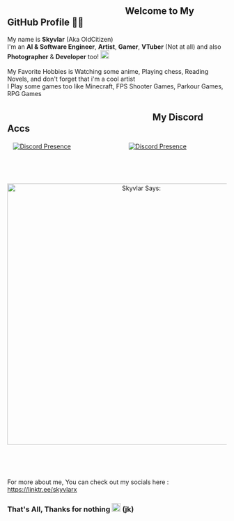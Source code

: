 ## ㅤㅤㅤㅤㅤㅤㅤㅤㅤㅤㅤㅤㅤㅤWelcome to My GitHub Profile 👋🏻
My name is **Skyvlar** (Aka OldCitizen) <br />
I'm an **AI & Software Engineer**, **Artist**, **Gamer**, **VTuber** (Not at all) and also **Photographer** & **Developer** too! <img src="https://i.imgur.com/cgRIRHM.png" alt="Emoji" width="20"/>
<br />
<br />
My Favorite Hobbies is Watching some anime, Playing chess, Reading Novels, and don't forget that i'm a cool artist <br />
I Play some games too like Minecraft, FPS Shooter Games, Parkour Games, RPG Games <br />

## ㅤㅤㅤㅤㅤㅤㅤㅤㅤㅤㅤㅤㅤㅤㅤㅤㅤ My Discord Accs 

ㅤ[![Discord Presence](https://lanyard.cnrad.dev/api/1024297429127933952?theme=light&idleMessage=Just%20Chilling.&showDisplayName=true&hideStatus=true)](https://discord.com/users/1024297429127933952)
ㅤㅤㅤㅤㅤㅤㅤㅤㅤㅤ[![Discord Presence](https://lanyard.cnrad.dev/api/860677401884622879?idleMessage=Mystery%20(Account%20for%20Business%20Requests%20Only))](https://discord.com/users/860677401884622879) 

## ㅤㅤㅤㅤㅤㅤㅤㅤㅤㅤㅤㅤㅤㅤㅤㅤㅤ ㅤ  
<p align="center">
  <img src="https://cdn.discordapp.com/attachments/1337351614327033928/1418298192524611768/2222222_1_1.png?ex=68cd9c9f&is=68cc4b1f&hm=bb0cdaaf0e0e0e44d5375bdd83e956733a04164ae030d8d9e8ace185184ecd7e&" alt="Skyvlar Says:" width="600"/>
</p>

## ㅤㅤㅤㅤㅤㅤㅤㅤㅤㅤㅤㅤㅤㅤㅤㅤㅤ
For more about me, You can check out my socials here : https://linktr.ee/skyvlarx

### That's All, Thanks for nothing <img src="https://i.imgur.com/vJzh37p.gif" alt="Eating" width="20"/> (jk)
